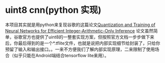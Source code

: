 uint8 cnn(python 实现)
====

本项目其实就是用python来复现谷歌的这篇论文[Quantization and Training of Neural Networks for Efficient Integer-Arithmetic-Only Inference](https://arxiv.org/abs/1712.05877)
论文虽然简单，谷歌官方也提供了uint8的一整套实现方案，但按照官方文档一步步做下来后，你最后得到的是一个*.tflite文件，也就是说把内部实现细节给封装了，只给你预留了输入和输出接口。。一来不方便我们了解内部实现原理，二来限制了使用场合（似乎只能在Android端结合tensorflow lite来用）。
